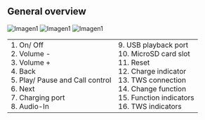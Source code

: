 ## General overview

![Imagen1](http://static.energysistem.com/images/manuals/44367/59ddd7a6d4a08.jpg)
![Imagen1](http://static.energysistem.com/images/manuals/44367/59ddd7f25eb95.jpg)
![Imagen1](http://static.energysistem.com/images/manuals/44367/59ddd9ef8a2dd.jpg)

|  |  |
|:-------|:-------|
|1.	On/ Off <br>2. Volume -<br>3. Volume + <br> 4. Back<br> 5. Play/ Pause and Call control<br>6. Next<br> 7.	Charging port<br> 8. Audio-In<br>|9. USB playback port<br>10. MicroSD card slot<br>11. Reset<br>12. Charge indicator<br>13. TWS connection<br>14. Change function<br>15. Function indicators<br>16. TWS indicators|  
